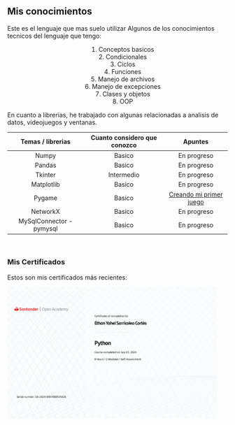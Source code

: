 ## Mis conocimientos

Este es el lenguaje que mas suelo utilizar
Algunos de los conocimientos tecnicos del lenguaje que tengo:

<div style="text-align: center; list-style-position: inside;">

1. Conceptos basicos
2. Condicionales
3. Ciclos
4. Funciones
5. Manejo de archivos
6. Manejo de excepciones
7. Clases y objetos
8. OOP

</div>

En cuanto a librerias, he trabajado con algunas relacionadas a analisis de datos, videojuegos y ventanas.

<div style="text-align: center; list-style-position: inside;">

| Temas / librerias | Cuanto considero que conozco | Apuntes |
| --- | --- | --- |
| Numpy | Basico | En progreso |
| Pandas | Basico | En progreso |
| Tkinter | Intermedio | En progreso |
| Matplotlib | Basico | En progreso | 
| Pygame | Basico | [Creando mi primer juego](https://ethan-sarricolea.github.io/primer_juego_python) |
| NetworkX | Basico | En progreso |
| MySqlConnector - pymysql | Basico | En progreso |

</div>

<br>

### Mis Certificados

<p>Estos son mis certificados más recientes:</p>

<!-- Carrusel de Bootstrap -->
<div id="certificates-carousel" class="carousel slide" data-bs-ride="carousel">
  <div class="carousel-inner">
    <div class="carousel-item active">
      <img src="src/pages/languages/python/files/python_santander.png" class="d-block mx-auto" style="max-height: 300px;" alt="Certificado 1">
      <!-- <h5 class="mt-3">Certificado de Fundamentos de Python</h5> -->
      <!-- <a href="img/certificado1.png" target="_blank" class="btn btn-sm btn-outline-primary mt-2">Ver Certificado</a> -->
    </div>
    <!-- más items -->
  </div>
  <!-- Descomenta cuando agreges mas cursos -->
  <!-- <button class="carousel-control-prev" type="button" data-bs-target="#certificates-carousel" data-bs-slide="prev">
    <span class="carousel-control-prev-icon"></span>
  </button>
  <button class="carousel-control-next" type="button" data-bs-target="#certificates-carousel" data-bs-slide="next">
    <span class="carousel-control-next-icon"></span>
  </button> -->
</div>

<div>

</div>